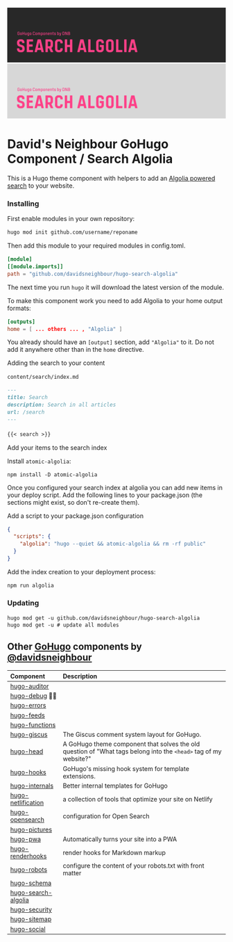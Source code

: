 <!--- CARD BEGIN --->

![DNB-Hugo/HEAD](.github/github-card-dark.png#gh-dark-mode-only)
![DNB-Hugo/HEAD](.github/github-card-light.png#gh-light-mode-only)

<!--- CARD END --->

# David's Neighbour GoHugo Component / Search Algolia

This is a Hugo theme component with helpers to add an [Algolia powered search](https://www.algolia.com/) to your website.

### Installing

First enable modules in your own repository:

```bash
hugo mod init github.com/username/reponame
```

Then add this module to your required modules in config.toml.

```toml
[module]
[[module.imports]]
path = "github.com/davidsneighbour/hugo-search-algolia"
```

The next time you run `hugo` it will download the latest version of the module.

To make this component work you need to add Algolia to your home output formats:

```toml
[outputs]
home = [ ... others ... , "Algolia" ]
```

You already should have an `[output]` section, add `"Algolia"` to it. Do not add it anywhere other than in the `home` directive.

Adding the search to your content

`content/search/index.md`

```markdown
---
title: Search
description: Search in all articles
url: /search
---

{{< search >}}
```

Add your items to the search index

Install `atomic-algolia`:

```shell
npm install -D atomic-algolia
```

Once you configured your search index at algolia you can add new items in your deploy script. Add the following lines to your package.json (the sections might exist, so don't re-create them).

Add a script to your package.json configuration

```json
{
  "scripts": {
    "algolia": "hugo --quiet && atomic-algolia && rm -rf public"
  }
}
```

Add the index creation to your deployment process:

```shell
npm run algolia
```

### Updating

```shell
hugo mod get -u github.com/davidsneighbour/hugo-search-algolia
hugo mod get -u # update all modules
```

## Other [GoHugo](https://gohugo.io/) components by [@davidsneighbour](https://github.com/davidsneighbour/)

<!-- prettier-ignore -->
| Component | Description |
| :--- | :--- |
| [hugo-auditor](https://github.com/davidsneighbour/hugo-auditor) | |
| [hugo-debug](https://github.com/davidsneighbour/hugo-debug) :mage_man: | |
| [hugo-errors](https://github.com/davidsneighbour/hugo-errors) | |
| [hugo-feeds](https://github.com/davidsneighbour/hugo-feeds) | |
| [hugo-functions](https://github.com/davidsneighbour/hugo-functions) | |
| [hugo-giscus](https://github.com/davidsneighbour/hugo-giscus) | The Giscus comment system layout for GoHugo. |
| [hugo-head](https://github.com/davidsneighbour/hugo-head) | A GoHugo theme component that solves the old question of "What tags belong into the `<head>` tag of my website?" |
| [hugo-hooks](https://github.com/davidsneighbour/hugo-hooks) | GoHugo's missing hook system for template extensions. |
| [hugo-internals](https://github.com/davidsneighbour/hugo-internals) | Better internal templates for GoHugo |
| [hugo-netlification](https://github.com/davidsneighbour/hugo-netlification) | a collection of tools that optimize your site on Netlify |
| [hugo-opensearch](https://github.com/davidsneighbour/hugo-opensearch) | configuration for Open Search |
| [hugo-pictures](https://github.com/davidsneighbour/hugo-pictures) | |
| [hugo-pwa](https://github.com/davidsneighbour/hugo-pwa) | Automatically turns your site into a PWA |
| [hugo-renderhooks](https://github.com/davidsneighbour/hugo-renderhooks) | render hooks for Markdown markup |
| [hugo-robots](https://github.com/davidsneighbour/hugo-robots) | configure the content of your robots.txt with front matter |
| [hugo-schema](https://github.com/davidsneighbour/hugo-schema) | |
| [hugo-search-algolia](https://github.com/davidsneighbour/hugo-search-algolia) | |
| [hugo-security](https://github.com/davidsneighbour/hugo-security) | |
| [hugo-sitemap](https://github.com/davidsneighbour/hugo-sitemap) | |
| [hugo-social](https://github.com/davidsneighbour/hugo-social) | |
